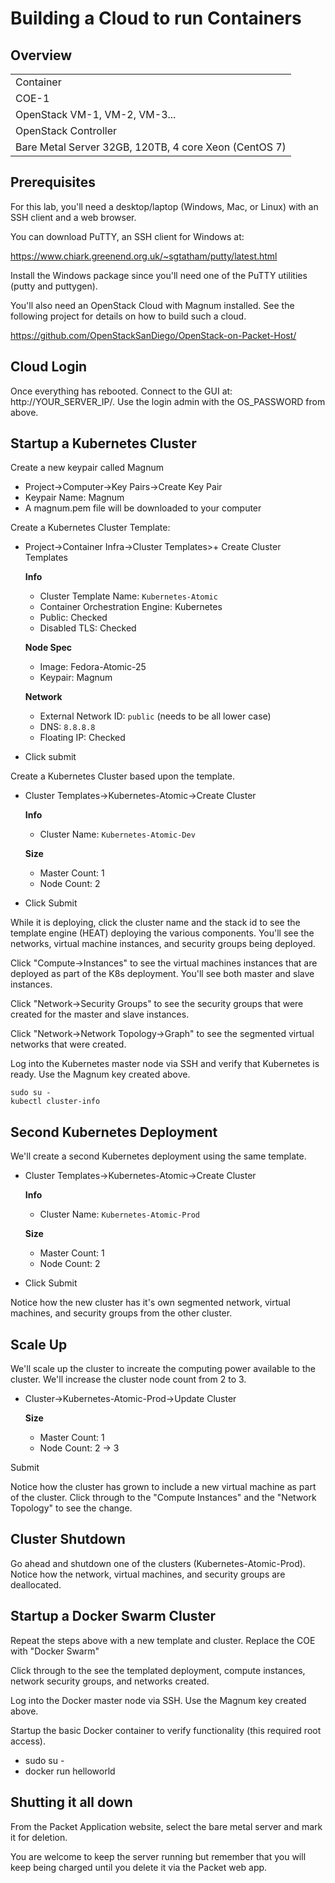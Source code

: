 # Building a Cloud to run Containers


## Overview


| |
|----------|
| Container | Container | Container | ... |
| COE-1 | COE-2 | ... |
|OpenStack VM-1, VM-2, VM-3... |
|OpenStack Controller |
|     Bare Metal Server 32GB, 120TB, 4 core Xeon (CentOS 7)          |



## Prerequisites

For this lab, you'll need a desktop/laptop (Windows, Mac, or Linux) with an SSH client and a web browser.

You can download PuTTY, an SSH client for Windows at:

https://www.chiark.greenend.org.uk/~sgtatham/putty/latest.html

Install the Windows package since you'll need one of the PuTTY utilities (putty and puttygen).

You'll also need an OpenStack Cloud with Magnum installed. See the following project for details on how to build such a cloud.

https://github.com/OpenStackSanDiego/OpenStack-on-Packet-Host/

## Cloud Login

Once everything has rebooted. Connect to the GUI at: http://YOUR_SERVER_IP/. Use the login admin with the OS_PASSWORD from above.

## Startup a Kubernetes Cluster

Create a new keypair called Magnum

* Project->Computer->Key Pairs->Create Key Pair
* Keypair Name: Magnum
* A magnum.pem file will be downloaded to your computer

Create a Kubernetes Cluster Template:

* Project->Container Infra->Cluster Templates>+ Create Cluster Templates
  
   __Info__    
  * Cluster Template Name: ````Kubernetes-Atomic````
  * Container Orchestration Engine: Kubernetes
  * Public: Checked
  * Disabled TLS: Checked
  
  __Node Spec__
   * Image: Fedora-Atomic-25
   * Keypair: Magnum
   
  __Network__
   * External Network ID: ````public```` (needs to be all lower case)
   * DNS: ````8.8.8.8````
   * Floating IP: Checked
 
 * Click submit

Create a Kubernetes Cluster based upon the template.

* Cluster Templates->Kubernetes-Atomic->Create Cluster
 
  __Info__
  * Cluster Name: ````Kubernetes-Atomic-Dev````
  
  __Size__
  * Master Count: 1
  * Node Count: 2
  
* Click Submit

While it is deploying, click the cluster name and the stack id to see the template engine (HEAT) deploying the various components. You'll see the networks, virtual machine instances, and security groups being deployed.

Click "Compute->Instances" to see the virtual machines instances that are deployed as part of the K8s deployment. You'll see both master and slave instances.

Click "Network->Security Groups" to see the security groups that were created for the master and slave instances. 

Click "Network->Network Topology->Graph" to see the segmented virtual networks that were created.

Log into the Kubernetes master node via SSH and verify that Kubernetes is ready. Use the Magnum key created above.

````
sudo su -
kubectl cluster-info
````

## Second Kubernetes Deployment

We'll create a second Kubernetes deployment using the same template.

* Cluster Templates->Kubernetes-Atomic->Create Cluster
 
  __Info__
  * Cluster Name: ````Kubernetes-Atomic-Prod````
  
  __Size__
  * Master Count: 1
  * Node Count: 2
  
* Click Submit

Notice how the new cluster has it's own segmented network, virtual machines, and security groups from the other cluster.

## Scale Up

We'll scale up the cluster to increate the computing power available to the cluster. We'll increase the cluster node count from 2 to 3.

* Cluster->Kubernetes-Atomic-Prod->Update Cluster

  __Size__
  * Master Count: 1
  * Node Count: 2 -> 3
  
Submit

Notice how the cluster has grown to include a new virtual machine as part of the cluster. Click through to the "Compute Instances" and the "Network Topology" to see the change.

## Cluster Shutdown

Go ahead and shutdown one of the clusters (Kubernetes-Atomic-Prod). Notice how the network, virtual machines, and security groups are deallocated.

## Startup a Docker Swarm Cluster

Repeat the steps above with a new template and cluster. Replace the COE with "Docker Swarm"

Click through to the see the templated deployment, compute instances, network security groups, and networks created.

Log into the Docker master node via SSH. Use the Magnum key created above.

Startup the basic Docker container to verify functionality (this required root access).

* sudo su -
* docker run helloworld


## Shutting it all down

From the Packet Application website, select the bare metal server and mark it for deletion.

You are welcome to keep the server running but remember that you will keep being charged until you delete it via the Packet web app.
